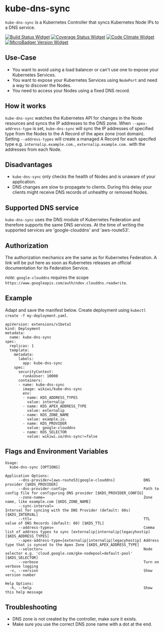 # kube-dns-sync
`kube-dns-sync` is a Kubernetes Controller that syncs Kubernetes Node IPs to a DNS service.

[![Build Status Widget]][Build Status]
[![Coverage Status Widget]][Coverage Status]
[![Code Climate Widget]][Code Climate]
[![MicroBadger Version Widget]][MicroBadger Version]

[Build Status]: https://travis-ci.org/wikiwi/kube-dns-sync
[Build Status Widget]: https://travis-ci.org/wikiwi/kube-dns-sync.svg?branch=master
[Coverage Status]: https://coveralls.io/github/wikiwi/kube-dns-sync?branch=master
[Coverage Status Widget]: https://coveralls.io/repos/github/wikiwi/kube-dns-sync/badge.svg?branch=master
[Code Climate]: https://codeclimate.com/github/wikiwi/kube-dns-sync
[Code Climate Widget]: https://codeclimate.com/github/wikiwi/kube-dns-sync/badges/gpa.svg
[MicroBadger Version]: http://microbadger.com/#/images/wikiwi/kube-dns-sync
[MicroBadger Version Widget]: https://images.microbadger.com/badges/version/wikiwi/kube-dns-sync.svg

## Use-Case
- You want to avoid using a load balancer or can't use one to expose your Kubernetes Services.
- You want to expose your Kubernetes Services using `NodePort` and need a way to discover the Nodes.
- You need to access your Nodes using a fixed DNS record.

## How it works
`kube-dns-sync` watches the Kubernetes API for changes in the Node resources and syncs the IP addresses to the DNS zone. When `--apex-address-type` is set, `kube-dns-sync` will sync the IP addresses of specified type from the Nodes to the A Record of the apex zone (root domain). Setting `--address-types` will create a managed A Record for each specifed type e.g. `internalip.example.com.`, `externalip.example.com.` with the addresses from each Node.

## Disadvantages
- `kube-dns-sync` only checks the health of Nodes and is unaware of your application.
- DNS changes are slow to propagate to clients. During this delay your clients might receive DNS records of unhealthy or removed Nodes.

## Supported DNS service
`kube-dns-sync` uses the DNS module of Kubernetes Federation and therefore supports the same DNS services. At the time of writing the supported services are 'google-clouddns' and 'aws-route53'.

## Authorization
The authorization mechanics are the same as for Kubernetes Federation. A link will be put here as soon as Kubernetes releases an official documentation for its Federation Service. 

*note:* `google-clouddns` requires the scope `https://www.googleapis.com/auth/ndev.clouddns.readwrite`.
## Example
Adapt and save the manifest below. Create deployment using `kubectl create -f my-deployment.yaml`.

    apiVersion: extensions/v1beta1
    kind: Deployment
    metadata:
      name: kube-dns-sync
    spec:
      replicas: 1
      template:
        metadata:
          labels:
            app: kube-dns-sync
        spec:
          securityContext:
            runAsUser: 10000
          containers:
          - name: kube-dns-sync
            image: wikiwi/kube-dns-sync
            env:
            - name: KDS_ADDRESS_TYPES
              value: internalip
            - name: KDS_APEX_ADDRESS_TYPE
              value: externalip
            - name: KDS_ZONE_NAME
              value: example.io.
            - name: KDS_PROVIDER
              value: google-clouddns
            - name: KDS_SELECTOR
              value: wikiwi.io/dns-sync!=false
## Flags and Environment Variables
    Usage:
      kube-dns-sync [OPTIONS]
    
    Application Options:
          --dns-provider=[aws-route53|google-clouddns]             DNS provider [$KDS_PROVIDER]
          --dns-provider-config=                                   Path to config file for configuring DNS provider [$KDS_PROVIDER_CONFIG]
          --zone-name=                                             Zone name, like example.com [$KDS_ZONE_NAME]
          --sync-interval=                                         Interval for syncing with the DNS Provider (default: 60s) [$KDS_INTERVAL]
          --ttl=                                                   TTL value of DNS Records (default: 60) [$KDS_TTL]
          --address-types=                                         Comma list of address types to sync [externalip|internalip|legacyhostip] [$KDS_ADDRESS_TYPES]
          --apex-address-type=[externalip|internalip|legacyhostip] Address type that is synced to the Apex Zone [$KDS_APEX_ADDRESS_TYPE]
          --selector=                                              Node selector e.g. 'cloud.google.com/gke-nodepool=default-pool' [$KDS_SELECTOR]
          --verbose                                                Turn on verbose logging
      -v, --version                                                Show version number
    
    Help Options:
      -h, --help                                                   Show this help message

## Troubleshooting
- DNS zone is not created by the controller, make sure it exists.
- Make sure you use the correct DNS zone name with a dot at the end.
